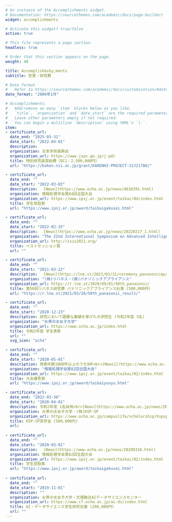 ```yaml
---
# An instance of the Accomplishments widget.
# Documentation: https://sourcethemes.com/academic/docs/page-builder/
widget: accomplishments

# Activate this widget? true/false
active: true

# This file represents a page section.
headless: true

# Order that this section appears on the page.
weight: 40

title: Accomplish&shy;ments
subtitle: 受賞・研究費 

# Date format
#   Refer to https://sourcethemes.com/academic/docs/customization/#date-format
date_format: "2006年1月"

# Accomplishments.
#   Add/remove as many `item` blocks below as you like.
#   `title`, `organization` and `date_start` are the required parameters.
#   Leave other parameters empty if not required.
#   You can begin a multiline `description` using YAML's `|-`.
item:
- certificate_url:
  date_end: "2025-03-31"
  date_start: "2022-04-01"
  description: 
  organization: 日本学術振興会
  organization_url: https://www.jsps.go.jp/j-pd/
  title: 特別研究員奨励費（DC1｜2,500,000円）
  url: "https://kaken.nii.ac.jp/grant/KAKENHI-PROJECT-22J21786/"

- certificate_url:
  date_end: ""
  date_start: "2022-03-03"
  description: 　[News](https://www.ocha.ac.jp/news/d010391.html)
  organization: 情報処理学会第84回全国大会
  organization_url: https://www.ipsj.or.jp/event/taikai/84/index.html
  title: 学生奨励賞
  url: "https://www.ipsj.or.jp/award/taikaigakusei.html"

- certificate_url: 
  date_end: ""
  date_start: "2022-02-15"
  description: 　[News](https://www.ocha.ac.jp/news/20220217_1.html)
  organization: "The 22nd International Symposium on Advanced Intelligent Systems"
  organization_url: http://isis2021.org/
  title: ベストセッション賞
  url: ""

- certificate_url: 
  date_end: ""
  date_start: "2021-03-22"
  description: 　[News](https://lne.st/2021/03/31/ceremony_panasonicap/)　[Interview](https://r.lne.st/adopter/936/)
  organization: "(株)リバネス・(株)パナソニックアプライアンス"
  organization_url: https://r.lne.st/2020/09/01/50th_panasonic/
  title: 第50回リバネス研究費 パナソニックアプライアンス社賞 (500,000円)
  url: "https://r.lne.st/2021/03/26/50th_panasonic_result/"

- certificate_url: 
  date_end: ""
  date_start: "2020-12-23"
  description: 研究において顕著な業績を挙げた大学院生 (令和2年度 3名)
  organization: "お茶の水女子大学"
  organization_url: https://www.ocha.ac.jp/index.html
  title: 令和2年度 学生表彰
  url: ""
  svg_icon: "ocha"

- certificate_url: 
  date_end: ""
  date_start: "2020-05-01"
  description: 発表件数1000件以上のうち9件<br>[News1](https://www.ocha.ac.jp/news/20200529.html)　[News2](https://www.chronogenesis.org/ja/news/2020-03-kobayashi.html)
  organization: "情報処理学会第82回全国大会"
  organization_url: https://www.ipsj.or.jp/event/taikai/82/index.html
  title: 大会優秀賞
  url: "https://www.ipsj.or.jp/award/taikaiyusyu.html"

- certificate_url: 
  date_end: "2022-03-30"
  date_start: "2020-04-01"
  description: 令和2年度 1名採用<br>[News](https://www.ocha.ac.jp/news/202103016_4.html)
  organization: お茶の水女子大学・(株)KSP-SP
  organization_url: https://www.ocha.ac.jp/campuslife/scholarship/kspsp.html
  title: KSP-SP奨学金 (500,000円)
  url: 
  
- certificate_url:
  date_end: ""
  date_start: "2020-03-01"
  description: 　[News](https://www.ocha.ac.jp/news/20200316.html)
  organization: 情報処理学会第82回全国大会
  organization_url: https://www.ipsj.or.jp/event/taikai/82/index.html
  title: 学生奨励賞
  url: "https://www.ipsj.or.jp/award/taikaigakusei.html"
  
- certificate_url: 
  date_end: ""
  date_start: "2019-11-01"
  description: ""
  organization: お茶の水女子大学・文理融合AIデータサイエンスセンター
  organization_url: https://www.cf.ocha.ac.jp/ai-ds/index.html
  title: AI・データサイエンス学生研究支援 (200,000円)
  url: ""
---
```

